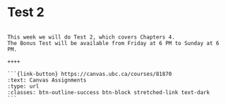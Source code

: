 # Test 2

````{panels}

This week we will do Test 2, which covers Chapters 4. 
The Bonus Test will be available from Friday at 6 PM to Sunday at 6 PM.

++++ 

```{link-button} https://canvas.ubc.ca/courses/81870
:text: Canvas Assignments
:type: url
:classes: btn-outline-success btn-block stretched-link text-dark
```
````